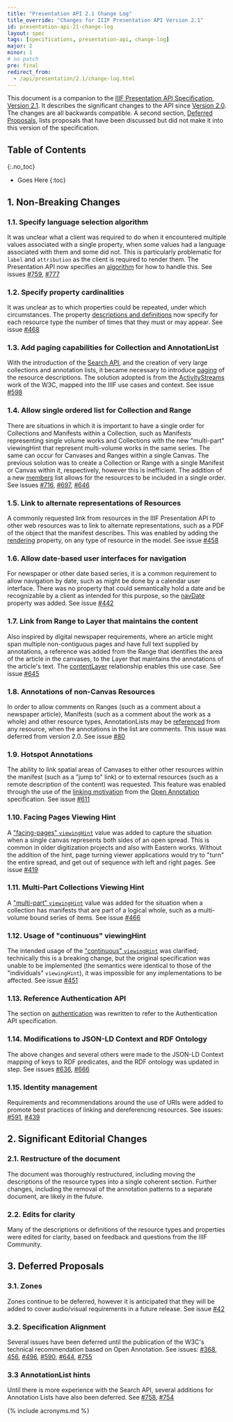 ```yaml
---
title: "Presentation API 2.1 Change Log"
title_override: "Changes for IIIF Presentation API Version 2.1"
id: presentation-api-21-change-log
layout: spec
tags: [specifications, presentation-api, change-log]
major: 2
minor: 1
# no patch
pre: final
redirect_from:
  - /api/presentation/2.1/change-log.html
---
```


This document is a companion to the [IIIF Presentation API Specification, Version 2.1][prezi-api]. It describes the significant changes to the API since [Version 2.0][prezi-api-20]. The changes are all backwards compatible. A second section, [Deferred Proposals][deferred-proposals], lists proposals that have been discussed but did not make it into this version of the specification.


## Table of Contents
{:.no_toc}

* Goes Here
{:toc}

## 1. Non-Breaking Changes

### 1.1. Specify language selection algorithm

It was unclear what a client was required to do when it encountered multiple values associated with a single property, when some values had a language associated with them and some did not. This is particularly problematic for `label` and `attribution` as the client is required to render them. The Presentation API now specifies an [algorithm][langs] for how to handle this. See issues [#759](https://github.com/IIIF/iiif.io/issues/759), [#777](https://github.com/IIIF/iiif.io/issues/777)

### 1.2. Specify property cardinalities

It was unclear as to which properties could be repeated, under which circumstances. The property [descriptions and definitions][properties] now specify for each resource type the number of times that they must or may appear. See issue [#468](https://github.com/IIIF/iiif.io/issues/468)

### 1.3. Add paging capabilities for Collection and AnnotationList

With the introduction of the [Search API][search], and the creation of very large collections and annotation lists, it became necessary to introduce [paging][paging] of the resource descriptions.  The solution adopted is from the [ActivityStreams][as2] work of the W3C, mapped into the IIIF use cases and context. See issue [#598](https://github.com/IIIF/iiif.io/issues/598)

### 1.4. Allow single ordered list for Collection and Range

There are situations in which it is important to have a single order for Collections and Manifests within a Collection, such as Manifests representing single volume works and Collections with the new "multi-part" viewingHint that represent multi-volume works in the same series.  The same can occur for Canvases and Ranges within a single Canvas.  The previous solution was to create a Collection or Range with a single Manifest or Canvas within it, respectively, however this is inefficient.  The addition of a new [members][members] list allows for the resources to be included in a single order. See issues [#716](https://github.com/IIIF/iiif.io/issues/716), [#697](https://github.com/IIIF/iiif.io/issues/697), [#646](https://github.com/IIIF/iiif.io/issues/646)

### 1.5. Link to alternate representations of Resources

A commonly requested link from resources in the IIIF Presentation API to other web resources was to link to alternate representations, such as a PDF of the object that the manifest describes.  This was enabled by adding the [rendering][rendering] property, on any type of resource in the model. See issue [#458](https://github.com/IIIF/iiif.io/issues/458)

### 1.6. Allow date-based user interfaces for navigation

For newspaper or other date based series, it is a common requirement to allow navigation by date, such as might be done by a calendar user interface.  There was no property that could semantically hold a date and be recognizable by a client as intended for this purpose, so the [navDate][navdate] property was added. See issue [#442](https://github.com/IIIF/iiif.io/issues/442)

### 1.7. Link from Range to Layer that maintains the content

Also inspired by digital newspaper requirements, where an article might span multiple non-contiguous pages and have full text supplied by annotations, a reference was added from the Range that identifies the area of the article in the canvases, to the Layer that maintains the annotations of the article's text.  The [contentLayer][contentlayer] relationship enables this use case.  See issue [#645](https://github.com/IIIF/iiif.io/issues/645)

### 1.8. Annotations of non-Canvas Resources

In order to allow comments on Ranges (such as a comment about a newspaper article), Manifests (such as a comment about the work as a whole) and other resource types, AnnotationLists may be [referenced][comments] from any resource, when the annotations in the list are comments.  This issue was deferred from version 2.0. See issue [#80](https://github.com/IIIF/iiif.io/issues/80)

### 1.9. Hotspot Annotations

The ability to link spatial areas of Canvases to either other resources within the manifest (such as a "jump to" link) or to external resources (such as a remote description of the content) was requested.  This feature was enabled through the use of the [linking motivation][hotspots] from the [Open Annotation][openanno] specification. See issue [#611](https://github.com/IIIF/iiif.io/issues/611)

### 1.10. Facing Pages Viewing Hint

A ["facing-pages" `viewingHint`][hints] value was added to capture the situation when a single canvas represents both sides of an open spread.  This is common in older digitization projects and also with Eastern works.  Without the addition of the hint, page turning viewer applications would try to "turn" the entire spread, and get out of sequence with left and right pages. See issue [#419](https://github.com/IIIF/iiif.io/issues/419)

### 1.11. Multi-Part Collections Viewing Hint

A ["multi-part" `viewingHint`][hints] value was added for the situation when a collection has manifests that are part of a logical whole, such as a multi-volume bound series of items. See issue [#466](https://github.com/IIIF/iiif.io/issues/466)

### 1.12. Usage of "continuous" viewingHint

The intended usage of the ["continuous" `viewingHint`][hints] was clarified; technically this is a breaking change, but the original specification was unable to be implemented (the semantics were identical to those of the "individuals" `viewingHint`), it was impossible for any implementations to be affected. See issue [#451](https://github.com/IIIF/iiif.io/issues/451)

### 1.13. Reference Authentication API

The section on [authentication][auth] was rewritten to refer to the Authentication API specification.

### 1.14. Modifications to JSON-LD Context and RDF Ontology

The above changes and several others were made to the JSON-LD Context mapping of keys to RDF predicates, and the RDF ontology was updated in step. See issues [#636](https://github.com/IIIF/iiif.io/issues/636), [#666](https://github.com/IIIF/iiif.io/issues/666) 

### 1.15. Identity management

Requirements and recommendations around the use of URIs were added to promote best practices of linking and dereferencing resources. See issues: [#591](https://github.com/IIIF/iiif.io/issues/591), [#439](https://github.com/IIIF/iiif.io/issues/439)


## 2. Significant Editorial Changes


### 2.1. Restructure of the document

The document was thoroughly restructured, including moving the descriptions of the resource types into a single coherent section.  Further changes, including the removal of the annotation patterns to a separate document, are likely in the future.

### 2.2. Edits for clarity

Many of the descriptions or definitions of the resource types and properties were edited for clarity, based on feedback and questions from the IIIF Community.


## 3. Deferred Proposals

### 3.1. Zones

Zones continue to be deferred, however it is anticipated that they will be added to cover audio/visual requirements in a future release. See issue [#42](https://github.com/IIIF/iiif.io/issues/42)

### 3.2. Specification Alignment

Several issues have been deferred until the publication of the W3C's technical recommendation based on Open Annotation.  See issues: [#368](https://github.com/IIIF/iiif.io/issues/368), [456](https://github.com/IIIF/iiif.io/issues/456), [#496](https://github.com/IIIF/iiif.io/issues/496), [#590](https://github.com/IIIF/iiif.io/issues/590), [#644](https://github.com/IIIF/iiif.io/issues/644), [#755](https://github.com/IIIF/iiif.io/issues/755)

### 3.3 AnnotationList hints

Until there is more experience with the Search API, several additions for Annotation Lists have also been deferred. See [#758](https://github.com/IIIF/iiif.io/issues/758), [#754](https://github.com/IIIF/iiif.io/issues/754)  


[deferred-proposals]: #deferred-proposals "Presentation API 2.1 Deferred Proposals"
[other-changes]: #other-changes "Presentation API 2.1 Non-Breaking Changes"
[prezi-api]: /api/presentation/2.1/ "Presentation API 2.1"
[prezi-api-20]: /api/presentation/2.0/ "Presentation API 2.0"
[prezi-api-10]: /api/metadata/1.0/ "Metadata API 1.0"

[langs]: /api/presentation/2.1/#language-of-property-values
[properties]: /api/presentation/2.1/#resource-properties
[search]: /api/search/0.9/
[as2]: https://www.w3.org/TR/activitystreams-core/#collections
[paging]: /api/presentation/2.1/#paging
[members]: /api/presentation/2.1/#range
[rendering]: /api/presentation/2.1/#rendering
[navdate]: /api/presentation/2.1/#navdate
[contentlayer]: /api/presentation/2.1/#contentlayer 
[comments]: /api/presentation/2.1/#comment-annotations
[hotspots]: /api/presentation/2.1/#hotspot-linking
[openanno]: http://openannotation.org/spec/core/core.html#Motivations
[hints]: /api/presentation/2.1/#viewinghint
[auth]: /api/presentation/2.1/#authentication

{% include acronyms.md %}
